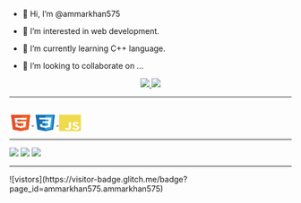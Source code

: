   - <p>👋 Hi, I’m @ammarkhan575</p>
  - <p>👀 I’m interested in web development.</p>
  - <p>🌱 I’m currently learning C++ language.</p>
  - <p>💞️ I’m looking to collaborate on ...</p>
<div align="center">
  <a href="https://github.com/ammarkhan575">
  <img height="180em" src="https://github-readme-stats.vercel.app/api?username=ammarkhan575&show_icons=true&theme=dracula&include_all_commits=true&count_private=true"/>
  <img height="180em" src="https://github-readme-stats.vercel.app/api/top-langs/?username=ammarkhan575&layout=compact&langs_count=7&theme=dracula"/>
</div>
  <hr>
  <div style="display: inline_block"><br>
   <img align="center" alt="Rafa-HTML" height="30" width="40" src="https://raw.githubusercontent.com/devicons/devicon/master/icons/html5/html5-original.svg">
  <img align="center" alt="Rafa-CSS" height="30" width="40" src="https://raw.githubusercontent.com/devicons/devicon/master/icons/css3/css3-original.svg">
  <img align="center" alt="Rafa-Js" height="30" width="40" src="https://raw.githubusercontent.com/devicons/devicon/master/icons/javascript/javascript-plain.svg"
  <img align="center" alt="Rafa-C" height="30" width="40" src="https://raw.githubusercontent.com/devicons/devicon/master/icons/c/c-original.svg">
</div>
  
<hr>
<div>
  <a href="https://instagram.com/mohdammar5757" target="_blank"><img src="https://img.shields.io/badge/-Instagram-%23E4405F?style=for-the-badge&logo=instagram&logoColor=white" target="_blank"></a>
  <a href = "mailto:ammarkhan575@gmail.com"><img src="https://img.shields.io/badge/-Gmail-%23333?style=for-the-badge&logo=gmail&logoColor=white" target="_blank"></a>
  <a href="https://www.linkedin.com/in/ammarkhan575" target="_blank"><img src="https://img.shields.io/badge/-LinkedIn-%230077B5?style=for-the-badge&logo=linkedin&logoColor=white" target="_blank"></a> 
 </div>
  <hr>
![vistors](https://visitor-badge.glitch.me/badge?page_id=ammarkhan575.ammarkhan575)
   

